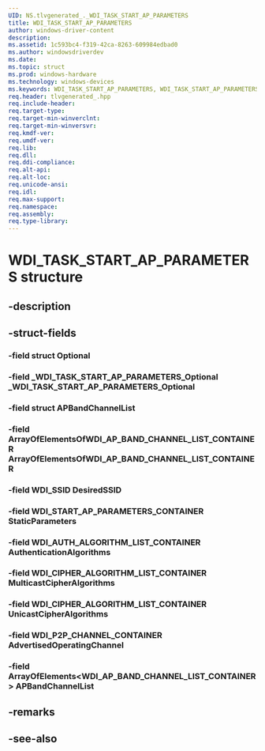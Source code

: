```yaml
---
UID: NS.tlvgenerated_._WDI_TASK_START_AP_PARAMETERS
title: WDI_TASK_START_AP_PARAMETERS
author: windows-driver-content
description: 
ms.assetid: 1c593bc4-f319-42ca-8263-609984edbad0
ms.author: windowsdriverdev
ms.date: 
ms.topic: struct
ms.prod: windows-hardware
ms.technology: windows-devices
ms.keywords: WDI_TASK_START_AP_PARAMETERS, WDI_TASK_START_AP_PARAMETERS, *PWDI_TASK_START_AP_PARAMETERS
req.header: tlvgenerated_.hpp
req.include-header:
req.target-type:
req.target-min-winverclnt:
req.target-min-winversvr:
req.kmdf-ver:
req.umdf-ver:
req.lib:
req.dll:
req.ddi-compliance:
req.alt-api:
req.alt-loc:
req.unicode-ansi:
req.idl:
req.max-support:
req.namespace:
req.assembly:
req.type-library:
---
```


# WDI_TASK_START_AP_PARAMETERS structure

## -description



## -struct-fields

### -field struct Optional			
 	
### -field _WDI_TASK_START_AP_PARAMETERS_Optional _WDI_TASK_START_AP_PARAMETERS_Optional			
 	
### -field struct APBandChannelList			
 	
### -field ArrayOfElementsOfWDI_AP_BAND_CHANNEL_LIST_CONTAINER ArrayOfElementsOfWDI_AP_BAND_CHANNEL_LIST_CONTAINER			
 	
### -field WDI_SSID DesiredSSID			
 	
### -field WDI_START_AP_PARAMETERS_CONTAINER StaticParameters			
 	
### -field WDI_AUTH_ALGORITHM_LIST_CONTAINER AuthenticationAlgorithms			
 	
### -field WDI_CIPHER_ALGORITHM_LIST_CONTAINER MulticastCipherAlgorithms			
 	
### -field WDI_CIPHER_ALGORITHM_LIST_CONTAINER UnicastCipherAlgorithms			
 	
### -field WDI_P2P_CHANNEL_CONTAINER AdvertisedOperatingChannel			
 	
### -field ArrayOfElements<WDI_AP_BAND_CHANNEL_LIST_CONTAINER> APBandChannelList			
 	
## -remarks

## -see-also